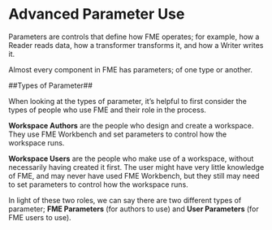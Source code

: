 # Advanced Parameter Use #

Parameters are controls that define how FME operates; for example, how a Reader reads data, how a transformer transforms it, and how a Writer writes it.

Almost every component in FME has parameters; of one type or another.

##Types of Parameter##

When looking at the types of parameter, it’s helpful to first consider the types of people who use FME and their role in the process.

**Workspace Authors** are the people who design and create a workspace. They use FME Workbench and set parameters to control how the workspace runs.

**Workspace Users** are the people who make use of a workspace, without necessarily having created it first. The user might have very little knowledge of FME, and may never have used FME Workbench, but they still may need to set parameters to control how the workspace runs.

In light of these two roles, we can say there are two different types of parameter; **FME Parameters** (for authors to use) and **User Parameters** (for FME users to use).